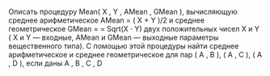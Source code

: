  Описать процедуру Mean( X , Y , AMean , GMean ), вычисляющую среднее
 арифметическое AMean = ( X + Y )/2 и среднее геометрическое GMean =
 = Sqrt(X ⋅ Y) двух положительных чисел X и Y ( X и Y — входные, AMean
 и GMean — выходные параметры вещественного типа). С помощью этой
 процедуры найти среднее арифметическое и среднее геометрическое для
 пар ( A , B ), ( A , C ), ( A , D ), если даны A , B , C , D

